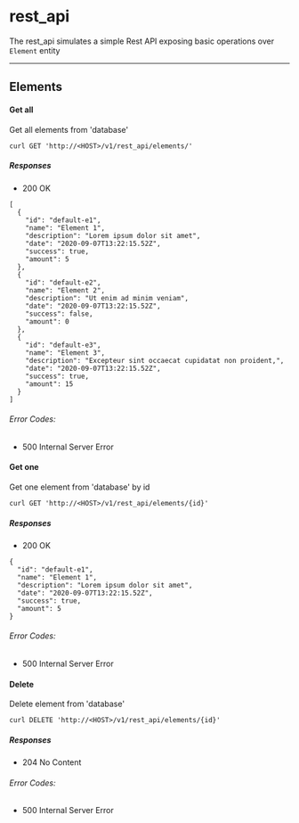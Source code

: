 # rest_api

The rest_api simulates a simple Rest API exposing basic operations over `Element` entity
________________________________________________________________________________

## Elements

#### Get all

Get all elements from 'database'
```
curl GET 'http://<HOST>/v1/rest_api/elements/'
```
##### Responses

* 200 OK

```
[
  {
    "id": "default-e1",
    "name": "Element 1",
    "description": "Lorem ipsum dolor sit amet",
    "date": "2020-09-07T13:22:15.52Z",
    "success": true,
    "amount": 5
  },
  {
    "id": "default-e2",
    "name": "Element 2",
    "description": "Ut enim ad minim veniam",
    "date": "2020-09-07T13:22:15.52Z",
    "success": false,
    "amount": 0
  },
  {
    "id": "default-e3",
    "name": "Element 3",
    "description": "Excepteur sint occaecat cupidatat non proident,",
    "date": "2020-09-07T13:22:15.52Z",
    "success": true,
    "amount": 15
  }
]
```

###### Error Codes:

* 500 Internal Server Error

#### Get one

Get one element from 'database' by id
```
curl GET 'http://<HOST>/v1/rest_api/elements/{id}'
```

##### Responses

* 200 OK

```
{
  "id": "default-e1",
  "name": "Element 1",
  "description": "Lorem ipsum dolor sit amet",
  "date": "2020-09-07T13:22:15.52Z",
  "success": true,
  "amount": 5
}
```

###### Error Codes:

* 500 Internal Server Error

#### Delete

Delete element from 'database'
```
curl DELETE 'http://<HOST>/v1/rest_api/elements/{id}'
```

##### Responses

* 204 No Content

###### Error Codes:

* 500 Internal Server Error

